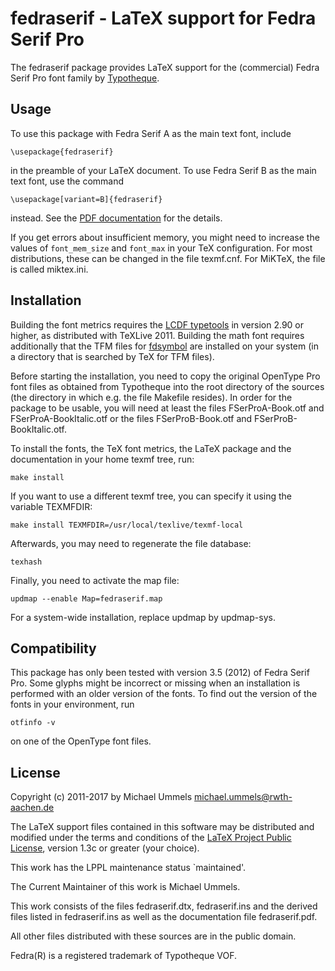fedraserif - LaTeX support for Fedra Serif Pro
==============================================

The fedraserif package provides LaTeX support for the (commercial)
Fedra Serif Pro font family by [Typotheque][TT].

[TT]: http://www.typotheque.com/fonts/

Usage
-----

To use this package with Fedra Serif A as the main text font, include

    \usepackage{fedraserif}

in the preamble of your LaTeX document. To use Fedra Serif B as the main
text font, use the command

    \usepackage[variant=B]{fedraserif}

instead. See the [PDF documentation](latex/fedraserif.pdf) for the details.

If you get errors about insufficient memory, you might need to
increase the values of `font_mem_size` and `font_max` in your TeX
configuration. For most distributions, these can be changed in the
file texmf.cnf. For MiKTeX, the file is called miktex.ini.

Installation
------------

Building the font metrics requires the [LCDF typetools][LCDF] in version 2.90
or higher, as distributed with TeXLive 2011. Building the math font
requires additionally that the TFM files for [fdsymbol] are installed on your
system (in a directory that is searched by TeX for TFM files).

[LCDF]: http://www.lcdf.org/type/
[fdsymbol]: https://www.github.com/ummels/fdsymbol

Before starting the installation, you need to copy the original OpenType Pro
font files as obtained from Typotheque into the root directory of the sources
(the directory in which e.g. the file Makefile resides). In order for the
package to be usable, you will need at least the files FSerProA-Book.otf and
FSerProA-BookItalic.otf or the files FSerProB-Book.otf and
FSerProB-BookItalic.otf.

To install the fonts, the TeX font metrics, the LaTeX package and the
documentation in your home texmf tree, run:

    make install

If you want to use a different texmf tree, you can specify it using the
variable TEXMFDIR:

    make install TEXMFDIR=/usr/local/texlive/texmf-local

Afterwards, you may need to regenerate the file database:

    texhash

Finally, you need to activate the map file:

    updmap --enable Map=fedraserif.map

For a system-wide installation, replace updmap by updmap-sys.

Compatibility
-------------

This package has only been tested with version 3.5 (2012) of Fedra Serif Pro.
Some glyphs might be incorrect or missing when an installation is performed
with an older version of the fonts.
To find out the version of the fonts in your environment, run

    otfinfo -v

on one of the OpenType font files.

License
-------

Copyright (c) 2011-2017 by Michael Ummels <michael.ummels@rwth-aachen.de>

The LaTeX support files contained in this software may be distributed
and modified under the terms and conditions of the
[LaTeX Project Public License][LPPL], version 1.3c or greater (your choice).

[LPPL]: http://www.latex-project.org/lppl/

This work has the LPPL maintenance status `maintained'.

The Current Maintainer of this work is Michael Ummels.

This work consists of the files fedraserif.dtx, fedraserif.ins and
the derived files listed in fedraserif.ins as well as the
documentation file fedraserif.pdf.

All other files distributed with these sources are in the public domain.

Fedra(R) is a registered trademark of Typotheque VOF.
